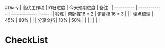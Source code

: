 #Diary 
| 高优工作项 | 昨日进度     | 今天预期进度  | 备注 |
| ---------- | ------------ | ------------- | ---- |
| 锻炼       | 俯卧撑16 * 2 | 俯卧撑 16 * 3 |      |
| 埋点梳理   | 45%          | 80%           |      |
| 分享文档   | 10%          | 50%           |      |
|            |              |               |      |

# CheckList

